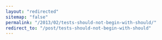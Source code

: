 ```yaml
---
layout: "redirected"
sitemap: "false"
permalink: "/2013/02/tests-should-not-begin-with-should/"
redirect_to: "/post/tests-should-not-begin-with-should"
---
```




